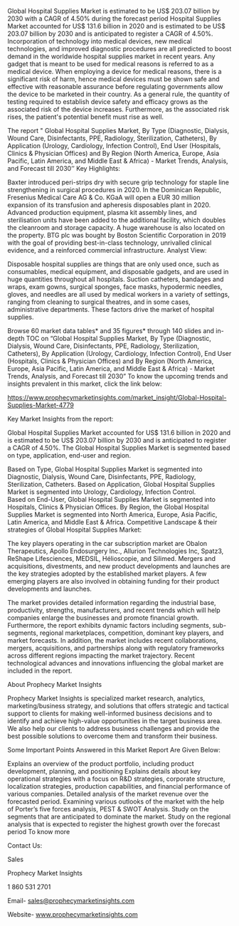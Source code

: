 Global Hospital Supplies Market is estimated to be US$ 203.07 billion by 2030 with a CAGR of 4.50% during the forecast period
Hospital Supplies Market accounted for US$ 131.6 billion in 2020 and is estimated to be US$ 203.07 billion by 2030 and is anticipated to register a CAGR of 4.50%. Incorporation of technology into medical devices, new medical technologies, and improved diagnostic procedures are all predicted to boost demand in the worldwide hospital supplies market in recent years. Any gadget that is meant to be used for medical reasons is referred to as a medical device. When employing a device for medical reasons, there is a significant risk of harm, hence medical devices must be shown safe and effective with reasonable assurance before regulating governments allow the device to be marketed in their country. As a general rule, the quantity of testing required to establish device safety and efficacy grows as the associated risk of the device increases. Furthermore, as the associated risk rises, the patient's potential benefit must rise as well.

The report " Global Hospital Supplies Market, By Type (Diagnostic, Dialysis, Wound Care, Disinfectants, PPE, Radiology, Sterilization, Catheters), By Application (Urology, Cardiology, Infection Control), End User (Hospitals, Clinics & Physician Offices) and By Region (North America, Europe, Asia Pacific, Latin America, and Middle East & Africa) - Market Trends, Analysis, and Forecast till 2030’’
Key Highlights:

Baxter introduced peri-strips dry with secure grip technology for staple line strengthening in surgical procedures in 2020.
In the Dominican Republic, Fresenius Medical Care AG & Co. KGaA will open a EUR 30 million expansion of its transfusion and apheresis disposables plant in 2020. Advanced production equipment, plasma kit assembly lines, and sterilisation units have been added to the additional facility, which doubles the cleanroom and storage capacity. A huge warehouse is also located on the property.
BTG plc was bought by Boston Scientific Corporation in 2019 with the goal of providing best-in-class technology, unrivalled clinical evidence, and a reinforced commercial infrastructure.
Analyst View:

Disposable hospital supplies are things that are only used once, such as consumables, medical equipment, and disposable gadgets, and are used in huge quantities throughout all hospitals. Suction catheters, bandages and wraps, exam gowns, surgical sponges, face masks, hypodermic needles, gloves, and needles are all used by medical workers in a variety of settings, ranging from cleaning to surgical theatres, and in some cases, administrative departments. These factors drive the market of hospital supplies.

Browse 60 market data tables* and 35 figures* through 140 slides and in-depth TOC on “Global Hospital Supplies Market, By Type (Diagnostic, Dialysis, Wound Care, Disinfectants, PPE, Radiology, Sterilization, Catheters), By Application (Urology, Cardiology, Infection Control), End User (Hospitals, Clinics & Physician Offices) and By Region (North America, Europe, Asia Pacific, Latin America, and Middle East & Africa) - Market Trends, Analysis, and Forecast till 2030”
To know the upcoming trends and insights prevalent in this market, click the link below:

https://www.prophecymarketinsights.com/market_insight/Global-Hospital-Supplies-Market-4779

Key Market Insights from the report:

Global Hospital Supplies Market accounted for US$ 131.6 billion in 2020 and is estimated to be US$ 203.07 billion by 2030 and is anticipated to register a CAGR of 4.50%. The Global Hospital Supplies Market is segmented based on type, application, end-user and region.

Based on Type, Global Hospital Supplies Market is segmented into Diagnostic, Dialysis, Wound Care, Disinfectants, PPE, Radiology, Sterilization, Catheters.
Based on Application, Global Hospital Supplies Market is segmented into Urology, Cardiology, Infection Control.  
Based on End-User, Global Hospital Supplies Market is segmented into Hospitals, Clinics & Physician Offices. 
By Region, the Global Hospital Supplies Market is segmented into North America, Europe, Asia Pacific, Latin America, and Middle East & Africa.
Competitive Landscape & their strategies of Global Hospital Supplies Market:

The key players operating in the car subscription market are Obalon Therapeutics, Apollo Endosurgery Inc., Allurion Technologies Inc, Spatz3, ReShape Lifesciences, MEDSIL, Hélioscopie, and Silimed. Mergers and acquisitions, divestments, and new product developments and launches are the key strategies adopted by the established market players. A few emerging players are also involved in obtaining funding for their product developments and launches.

The market provides detailed information regarding the industrial base, productivity, strengths, manufacturers, and recent trends which will help companies enlarge the businesses and promote financial growth. Furthermore, the report exhibits dynamic factors including segments, sub-segments, regional marketplaces, competition, dominant key players, and market forecasts. In addition, the market includes recent collaborations, mergers, acquisitions, and partnerships along with regulatory frameworks across different regions impacting the market trajectory. Recent technological advances and innovations influencing the global market are included in the report.

About Prophecy Market Insights

Prophecy Market Insights is specialized market research, analytics, marketing/business strategy, and solutions that offers strategic and tactical support to clients for making well-informed business decisions and to identify and achieve high-value opportunities in the target business area. We also help our clients to address business challenges and provide the best possible solutions to overcome them and transform their business.

Some Important Points Answered in this Market Report Are Given Below:

Explains an overview of the product portfolio, including product development, planning, and positioning
Explains details about key operational strategies with a focus on R&D strategies, corporate structure, localization strategies, production capabilities, and financial performance of various companies.
Detailed analysis of the market revenue over the forecasted period.
Examining various outlooks of the market with the help of Porter’s five forces analysis, PEST & SWOT Analysis.
Study on the segments that are anticipated to dominate the market.
Study on the regional analysis that is expected to register the highest growth over the forecast period
To know more

Contact Us:

Sales

Prophecy Market Insights

  1 860 531 2701

Email- sales@prophecymarketinsights.com

Website- www.prophecymarketinsights.com
